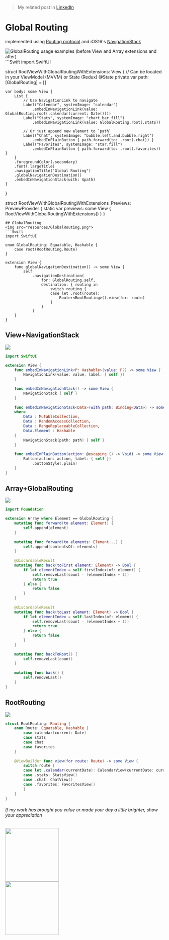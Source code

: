 > My related post in [LinkedIn](https://www.linkedin.com/posts/vladyslav-fil_iosdevelopment-swiftui-codingtips-activity-7031876877497573376-5JRE?utm_source=share&utm_medium=member_desktop)

# Global Routing
implemented using [Routing protocol](https://github.com/Wsewlad/samples/tree/main/Samples/Routing%20and%20Router) and iOS16's [NavigationStack](https://developer.apple.com/documentation/swiftui/navigationstack)

<img src="resources/RootViewWithGlobalRouting-updated.png" title="GlobalRouting usage examples (before View and Array extensions and after)">
```Swift
import SwiftUI

struct RootViewWithGlobalRoutingWithExtensions: View {
    // Can be located in your ViewModel (MVVM) or State (Redux)
    @State private var path: [GlobalRouting] = []
    
    var body: some View {
        List {
            // Use NavigationLink to navigate
            Label("Calendar", systemImage: "calendar")
                .embedInNavigationLink(value: GlobalRouting.root(.calendar(current: Date())))
            Label("Stats", systemImage: "chart.bar.fill")
                .embedInNavigationLink(value: GlobalRouting.root(.stats))
            
            // Or just append new element to `path`
            Label("Chat", systemImage: "bubble.left.and.bubble.right")
                .embedInPlainButton { path.forward(to: .root(.chat)) }
            Label("Favorites", systemImage: "star.fill")
                .embedInPlainButton { path.forward(to: .root(.favorites)) }
        }
        .foregroundColor(.secondary)
        .font(.largeTitle)
        .navigationTitle("Global Routing")
        .globalNavigationDestination()
        .embedInNavigationStack(with: $path)
    }
}

struct RootViewWithGlobalRoutingWithExtensions_Previews: PreviewProvider {
    static var previews: some View {
        RootViewWithGlobalRoutingWithExtensions()
    }
}
```
## GlobalRouting
<img src="resources/GlobalRouting.png">
```Swift
import SwiftUI

enum GlobalRouting: Equatable, Hashable {
    case root(RootRouting.Route)
}

extension View {
    func globalNavigationDestination() -> some View {
        self
            .navigationDestination(
                for: GlobalRouting.self,
                destination: { routing in
                    switch routing {
                    case let .root(route):
                        Router<RootRouting>().view(for: route)
                    }
                }
            )
    }
}
```

## View+NavigationStack
<img src="resources/View+NavigationStack.png">

```Swift
import SwiftUI

extension View {
    func embedInNavigationLink<P: Hashable>(value: P?) -> some View {
        NavigationLink(value: value, label: { self })
    }
    
    func embedInNavigationStack() -> some View {
        NavigationStack { self }
    }
    
    func embedInNavigationStack<Data>(with path: Binding<Data>) -> some View
    where
        Data : MutableCollection,
        Data : RandomAccessCollection,
        Data : RangeReplaceableCollection,
        Data.Element : Hashable
    {
        NavigationStack(path: path) { self }
    }
    
    func embedInPlainButton(action: @escaping () -> Void) -> some View {
        Button(action: action, label: { self })
            .buttonStyle(.plain)
    }
}
```

## Array+GlobalRouting
<img src="resources/Array+GlobalRouting.png">

```Swift
import Foundation

extension Array where Element == GlobalRouting {
    mutating func forward(to element: Element) {
        self.append(element)
    }
    
    mutating func forward(to elements: Element...) {
        self.append(contentsOf: elements)
    }
    
    @discardableResult
    mutating func back(toFirst element: Element) -> Bool {
        if let elementIndex = self.firstIndex(of: element) {
            self.removeLast(count - (elementIndex + 1))
            return true
        } else {
            return false
        }
    }
    
    @discardableResult
    mutating func back(toLast element: Element) -> Bool {
        if let elementIndex = self.lastIndex(of: element) {
            self.removeLast(count - (elementIndex + 1))
            return true
        } else {
            return false
        }
    }
    
    mutating func backToRoot() {
        self.removeLast(count)
    }
    
    mutating func back() {
        self.removeLast()
    }
}
```

## RootRouting
<img src="resources/RootRouting.png">

```Swift
struct RootRouting: Routing {
    enum Route: Equatable, Hashable {
        case calendar(current: Date)
        case stats
        case chat
        case favorites
    }
    
    @ViewBuilder func view(for route: Route) -> some View {
        switch route {
        case let .calendar(currentDate): CalendarView(currentDate: currentDate)
        case .stats: StatsView()
        case .chat: ChatView()
        case .favorites: FavoritesView()
        }
    }
}
```

###### If my work has brought you value or made your day a little brighter, show your appreciation

<a href="https://www.buymeacoffee.com/vfil">
<img src="../../bmc/bmc-button.png" width="170px">
<br/>
<img src="../../bmc/bmc_qr.png" width="170px">
</a>

